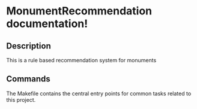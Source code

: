 # MonumentRecommendation documentation!

## Description

This is a rule based recommendation system for monuments

## Commands

The Makefile contains the central entry points for common tasks related to this project.

